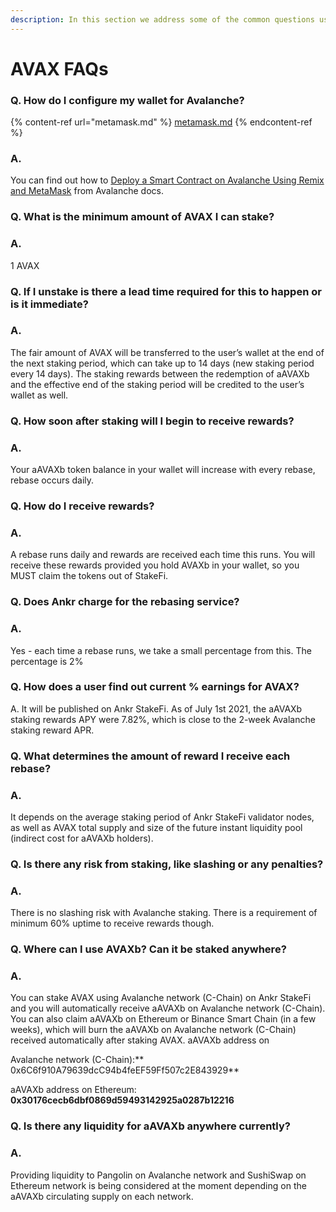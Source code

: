 ```yaml
---
description: In this section we address some of the common questions users ask about.
---
```


# AVAX FAQs

### Q. How do I configure my wallet for Avalanche?

{% content-ref url="metamask.md" %}
[metamask.md](metamask.md)
{% endcontent-ref %}

### A.

You can find out how to [Deploy a Smart Contract on Avalanche Using Remix and MetaMask](https://docs.avax.network/build/tutorials/smart-contracts/deploy-a-smart-contract-on-avalanche-using-remix-and-metamask) from Avalanche docs.

### Q. What is the minimum amount of AVAX I can stake?

### A.

1 AVAX

### Q. If I unstake is there a lead time required for this to happen or is it immediate?

### A.

The fair amount of AVAX will be transferred to the user’s wallet at the end of the next staking period, which can take up to 14 days (new staking period every 14 days). The staking rewards between the redemption of aAVAXb and the effective end of the staking period will be credited to the user’s wallet as well.

### Q. How soon after staking will I begin to receive rewards?

### A.

Your aAVAXb token balance in your wallet will increase with every rebase, rebase occurs daily.

### Q. How do I receive rewards?

### A.

A rebase runs daily and rewards are received each time this runs. You will receive these rewards provided you hold AVAXb in your wallet, so you MUST claim the tokens out of StakeFi.

### Q. Does Ankr charge for the rebasing service?

### A.

Yes - each time a rebase runs, we take a small percentage from this. The percentage is 2%

### Q. How does a user find out current % earnings for AVAX?

A. It will be published on Ankr StakeFi. As of July 1st 2021, the aAVAXb staking rewards APY were 7.82%, which is close to the 2-week Avalanche staking reward APR.

### Q. What determines the amount of reward I receive each rebase?

### A.

It depends on the average staking period of Ankr StakeFi validator nodes, as well as AVAX total supply and size of the future instant liquidity pool (indirect cost for aAVAXb holders).

### Q. Is there any risk from staking, like slashing or any penalties?

### A.

There is no slashing risk with Avalanche staking. There is a requirement of minimum 60% uptime to receive rewards though.

### Q. Where can I use AVAXb? Can it be staked anywhere?

### A.

You can stake AVAX using Avalanche network (C-Chain) on Ankr StakeFi and you will automatically receive aAVAXb on Avalanche network (C-Chain). You can also claim aAVAXb on Ethereum or Binance Smart Chain (in a few weeks), which will burn the aAVAXb on Avalanche network (C-Chain) received automatically after staking AVAX. aAVAXb address on

Avalanche network (C-Chain):\*\* 0x6C6f910A79639dcC94b4feEF59Ff507c2E843929\*\*

aAVAXb address on Ethereum: **0x30176cecb6dbf0869d59493142925a0287b12216**

### Q. Is there any liquidity for aAVAXb anywhere currently?

### A.

Providing liquidity to Pangolin on Avalanche network and SushiSwap on Ethereum network is being considered at the moment depending on the aAVAXb circulating supply on each network.
